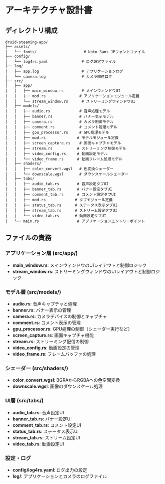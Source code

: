 # アーキテクチャ設計書

## ディレクトリ構成

```
druid-steaming-app/
├── assets/
│   └── fonts/                     # Noto Sans JPフォントファイル
├── config/
│   └── log4rs.yaml               # ログ設定ファイル
├── log/
│   ├── app.log                   # アプリケーションログ
│   └── camera.log                # カメラ関連ログ
├── src/
│   ├── app/
│   │   ├── main_window.rs        # メインウィンドウUI
│   │   ├── mod.rs               # アプリケーションモジュール定義
│   │   └── stream_window.rs      # ストリーミングウィンドウUI
│   ├── models/
│   │   ├── audio.rs             # 音声処理モデル
│   │   ├── banner.rs            # バナー表示モデル
│   │   ├── camera.rs            # カメラ制御モデル
│   │   ├── comment.rs           # コメント処理モデル
│   │   ├── gpu_processor.rs     # GPU処理モデル
│   │   ├── mod.rs              # モデルモジュール定義
│   │   ├── screen_capture.rs    # 画面キャプチャモデル
│   │   ├── stream.rs           # ストリーミング制御モデル
│   │   ├── video_config.rs     # 動画設定モデル
│   │   └── video_frame.rs      # 動画フレーム処理モデル
│   ├── shaders/
│   │   ├── color_convert.wgsl   # 色変換シェーダー
│   │   └── downscale.wgsl       # ダウンスケールシェーダー
│   ├── tabs/
│   │   ├── audio_tab.rs        # 音声設定タブUI
│   │   ├── banner_tab.rs       # バナー設定タブUI
│   │   ├── comment_tab.rs      # コメント設定タブUI
│   │   ├── mod.rs             # タブモジュール定義
│   │   ├── status_tab.rs      # ステータス表示タブUI
│   │   ├── stream_tab.rs      # ストリーム設定タブUI
│   │   └── video_tab.rs       # 動画設定タブUI
│   └── main.rs                 # アプリケーションエントリーポイント
```

## ファイルの責務

### アプリケーション層 (src/app/)
- **main_window.rs**: メインウィンドウのUIレイアウトと制御ロジック
- **stream_window.rs**: ストリーミングウィンドウのUIレイアウトと制御ロジック

### モデル層 (src/models/)
- **audio.rs**: 音声キャプチャと処理
- **banner.rs**: バナー表示の管理
- **camera.rs**: カメラデバイスの制御とキャプチャ
- **comment.rs**: コメント表示の管理
- **gpu_processor.rs**: GPU処理の制御（シェーダー実行など）
- **screen_capture.rs**: 画面キャプチャ機能
- **stream.rs**: ストリーミング配信の制御
- **video_config.rs**: 動画設定の管理
- **video_frame.rs**: フレームバッファの処理

### シェーダー (src/shaders/)
- **color_convert.wgsl**: BGRAからRGBAへの色空間変換
- **downscale.wgsl**: 画像のダウンスケール処理

### UI層 (src/tabs/)
- **audio_tab.rs**: 音声設定UI
- **banner_tab.rs**: バナー設定UI
- **comment_tab.rs**: コメント設定UI
- **status_tab.rs**: ステータス表示UI
- **stream_tab.rs**: ストリーム設定UI
- **video_tab.rs**: 動画設定UI

### 設定・ログ
- **config/log4rs.yaml**: ログ出力の設定
- **log/**: アプリケーションとカメラのログファイル
